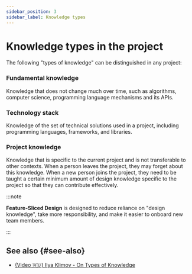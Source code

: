 ```yaml
---
sidebar_position: 3
sidebar_label: Knowledge types
---
```


# Knowledge types in the project

The following "types of knowledge" can be distinguished in any project:

### Fundamental knowledge

Knowledge that does not change much over time, such as algorithms, computer science, programming language mechanisms and its APIs.

### Technology stack

Knowledge of the set of technical solutions used in a project, including programming languages, frameworks, and libraries.

### Project knowledge

Knowledge that is specific to the current project and is not transferable to other contexts. When a person leaves the project, they may forget about this knowledge. When a new person joins the project, they need to be taught a certain minimum amount of design knowledge specific to the project so that they can contribute effectively.

:::note

**Feature-Sliced Design** is designed to reduce reliance on "design knowledge", take more responsibility, and make it easier to onboard new team members.

:::

## See also {#see-also}

- [(Video 🇷🇺) Ilya Klimov - On Types of Knowledge][ext-klimov]

[ext-klimov]: https://youtu.be/4xyb_tA-uw0?t=249
